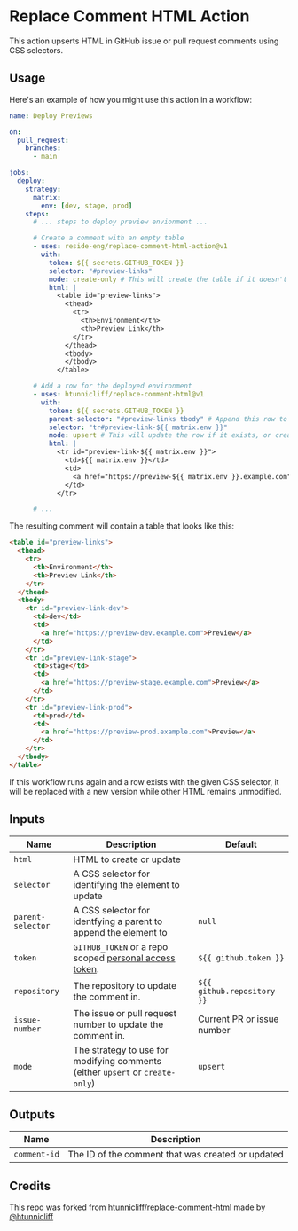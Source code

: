 # Replace Comment HTML Action

This action upserts HTML in GitHub issue or pull request comments using CSS selectors.

## Usage

Here's an example of how you might use this action in a workflow:

```yaml
name: Deploy Previews

on:
  pull_request:
    branches:
      - main

jobs:
  deploy:
    strategy:
      matrix:
        env: [dev, stage, prod]
    steps:
      # ... steps to deploy preview envionment ...

      # Create a comment with an empty table
      - uses: reside-eng/replace-comment-html-action@v1
        with:
          token: ${{ secrets.GITHUB_TOKEN }}
          selector: "#preview-links"
          mode: create-only # This will create the table if it doesn't exist
          html: |
            <table id="preview-links">
              <thead>
                <tr>
                  <th>Environment</th>
                  <th>Preview Link</th>
                </tr>
              </thead>
              <tbody>
              </tbody>
            </table>

      # Add a row for the deployed environment
      - uses: htunnicliff/replace-comment-html@v1
        with:
          token: ${{ secrets.GITHUB_TOKEN }}
          parent-selector: "#preview-links tbody" # Append this row to the <tbody>
          selector: "tr#preview-link-${{ matrix.env }}"
          mode: upsert # This will update the row if it exists, or create it if it doesn't
          html: |
            <tr id="preview-link-${{ matrix.env }}">
              <td>${{ matrix.env }}</td>
              <td>
                <a href="https://preview-${{ matrix.env }}.example.com">Preview</a>
              </td>
            </tr>

      # ...
```

The resulting comment will contain a table that looks like this:

```html
<table id="preview-links">
  <thead>
    <tr>
      <th>Environment</th>
      <th>Preview Link</th>
    </tr>
  </thead>
  <tbody>
    <tr id="preview-link-dev">
      <td>dev</td>
      <td>
        <a href="https://preview-dev.example.com">Preview</a>
      </td>
    </tr>
    <tr id="preview-link-stage">
      <td>stage</td>
      <td>
        <a href="https://preview-stage.example.com">Preview</a>
      </td>
    </tr>
    <tr id="preview-link-prod">
      <td>prod</td>
      <td>
        <a href="https://preview-prod.example.com">Preview</a>
      </td>
    </tr>
  </tbody>
</table>
```

If this workflow runs again and a row exists with the given CSS selector, it will be replaced with a new version while other HTML remains unmodified.

## Inputs

| Name              | Description                                                                   | Default                    |
| ----------------- | ----------------------------------------------------------------------------- | -------------------------- |
| `html`            | HTML to create or update                                                      |                            |
| `selector`        | A CSS selector for identifying the element to update                          |                            |
| `parent-selector` | A CSS selector for identfying a parent to append the element to               | `null`                     |
| `token`           | `GITHUB_TOKEN` or a repo scoped [personal access token][PAT].                 | `${{ github.token }}`      |
| `repository`      | The repository to update the comment in.                                      | `${{ github.repository }}` |
| `issue-number`    | The issue or pull request number to update the comment in.                    | Current PR or issue number |
| `mode`            | The strategy to use for modifying comments (either `upsert` or `create-only`) | `upsert`                   |

## Outputs

| Name         | Description                                       |
| ------------ | ------------------------------------------------- |
| `comment-id` | The ID of the comment that was created or updated |

[PAT]: https://docs.github.com/en/github/authenticating-to-github/creating-a-personal-access-token

## Credits

This repo was forked from [htunnicliff/replace-comment-html](https://github.com/htunnicliff/replace-comment-html) made by [@htunnicliff](https://github.com/htunnicliff)
